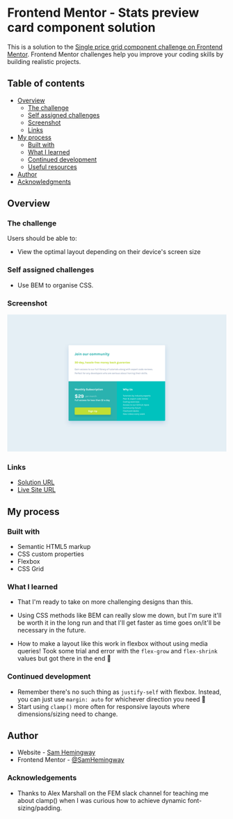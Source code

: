 # Frontend Mentor - Stats preview card component solution

This is a solution to the [Single price grid component challenge on Frontend Mentor](https://www.frontendmentor.io/challenges/single-price-grid-component-5ce41129d0ff452fec5abbbc). Frontend Mentor challenges help you improve your coding skills by building realistic projects.

## Table of contents

- [Overview](#overview)
  - [The challenge](#the-challenge)
  - [Self assigned challenges](#self-assigned-challenges)
  - [Screenshot](#screenshot)
  - [Links](#links)
- [My process](#my-process)
  - [Built with](#built-with)
  - [What I learned](#what-i-learned)
  - [Continued development](#continued-development)
  - [Useful resources](#useful-resources)
- [Author](#author)
- [Acknowledgments](#acknowledgments)

## Overview

### The challenge

Users should be able to:

- View the optimal layout depending on their device's screen size

### Self assigned challenges

- Use BEM to organise CSS.

### Screenshot

![](screenshot.png)

### Links

- [Solution URL](https://www.frontendmentor.io/solutions/single-price-grid-component-Hq-kZFvsNa)
- [Live Site URL](https://sh-single-price-grid-component.netlify.app/)

## My process

### Built with

- Semantic HTML5 markup
- CSS custom properties
- Flexbox
- CSS Grid

### What I learned

- That I'm ready to take on more challenging designs than this.

- Using CSS methods like BEM can really slow me down, but I'm sure it'll be worth it in the long run and that I'll get faster as time goes on/it'll be necessary in the future.

- How to make a layout like this work in flexbox without using media queries! Took some trial and error with the `flex-grow` and `flex-shrink` values but got there in the end 💪

### Continued development

- Remember there's no such thing as `justify-self` with flexbox. Instead, you can just use `margin: auto` for whichever direction you need 👀
- Start using `clamp()` more often for responsive layouts where dimensions/sizing need to change.

## Author

- Website - [Sam Hemingway](https://samhemingway.dev)
- Frontend Mentor - [@SamHemingway](https://www.frontendmentor.io/profile/samhemingway)

### Acknowledgements

- Thanks to Alex Marshall on the FEM slack channel for teaching me about clamp() when I was curious how to achieve dynamic font-sizing/padding.
